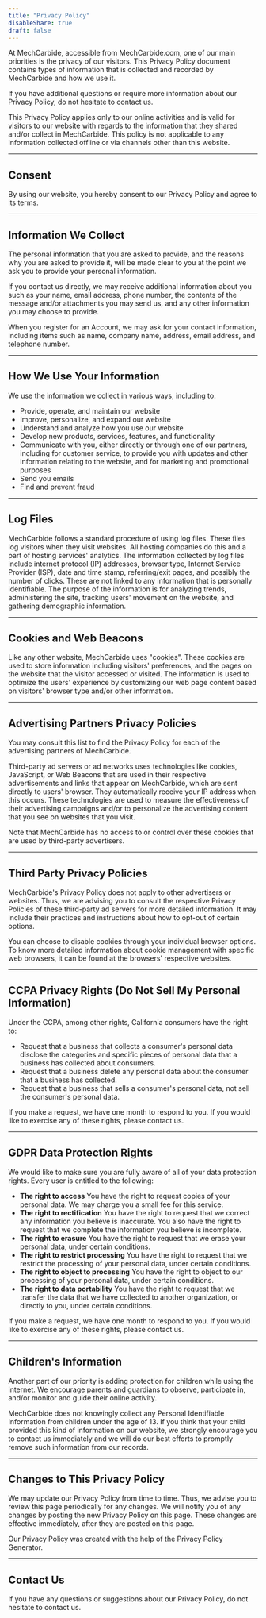 ```yaml
---
title: "Privacy Policy"
disableShare: true
draft: false
---
```

At MechCarbide, accessible from MechCarbide.com, one of our main priorities is the privacy of our visitors. This Privacy Policy document contains types of information that is collected and recorded by MechCarbide and how we use it.

If you have additional questions or require more information about our Privacy Policy, do not hesitate to contact us.

This Privacy Policy applies only to our online activities and is valid for visitors to our website with regards to the information that they shared and/or collect in MechCarbide. This policy is not applicable to any information collected offline or via channels other than this website.

---

## Consent

By using our website, you hereby consent to our Privacy Policy and agree to its terms.

---

## Information We Collect

The personal information that you are asked to provide, and the reasons why you are asked to provide it, will be made clear to you at the point we ask you to provide your personal information.

If you contact us directly, we may receive additional information about you such as your name, email address, phone number, the contents of the message and/or attachments you may send us, and any other information you may choose to provide.

When you register for an Account, we may ask for your contact information, including items such as name, company name, address, email address, and telephone number.

---

## How We Use Your Information

We use the information we collect in various ways, including to:

* Provide, operate, and maintain our website
* Improve, personalize, and expand our website
* Understand and analyze how you use our website
* Develop new products, services, features, and functionality
* Communicate with you, either directly or through one of our partners, including for customer service, to provide you with updates and other information relating to the website, and for marketing and promotional purposes
* Send you emails
* Find and prevent fraud

---

## Log Files

MechCarbide follows a standard procedure of using log files. These files log visitors when they visit websites. All hosting companies do this and a part of hosting services' analytics. The information collected by log files include internet protocol (IP) addresses, browser type, Internet Service Provider (ISP), date and time stamp, referring/exit pages, and possibly the number of clicks. These are not linked to any information that is personally identifiable. The purpose of the information is for analyzing trends, administering the site, tracking users' movement on the website, and gathering demographic information.

---

## Cookies and Web Beacons

Like any other website, MechCarbide uses "cookies". These cookies are used to store information including visitors' preferences, and the pages on the website that the visitor accessed or visited. The information is used to optimize the users' experience by customizing our web page content based on visitors' browser type and/or other information.

---

## Advertising Partners Privacy Policies

You may consult this list to find the Privacy Policy for each of the advertising partners of MechCarbide.

Third-party ad servers or ad networks uses technologies like cookies, JavaScript, or Web Beacons that are used in their respective advertisements and links that appear on MechCarbide, which are sent directly to users' browser. They automatically receive your IP address when this occurs. These technologies are used to measure the effectiveness of their advertising campaigns and/or to personalize the advertising content that you see on websites that you visit.

Note that MechCarbide has no access to or control over these cookies that are used by third-party advertisers.

---

## Third Party Privacy Policies

MechCarbide's Privacy Policy does not apply to other advertisers or websites. Thus, we are advising you to consult the respective Privacy Policies of these third-party ad servers for more detailed information. It may include their practices and instructions about how to opt-out of certain options.

You can choose to disable cookies through your individual browser options. To know more detailed information about cookie management with specific web browsers, it can be found at the browsers' respective websites.

---

## CCPA Privacy Rights (Do Not Sell My Personal Information)

Under the CCPA, among other rights, California consumers have the right to:

* Request that a business that collects a consumer's personal data disclose the categories and specific pieces of personal data that a business has collected about consumers.
* Request that a business delete any personal data about the consumer that a business has collected.
* Request that a business that sells a consumer's personal data, not sell the consumer's personal data.

If you make a request, we have one month to respond to you. If you would like to exercise any of these rights, please contact us.

---

## GDPR Data Protection Rights

We would like to make sure you are fully aware of all of your data protection rights. Every user is entitled to the following:

* **The right to access**  You have the right to request copies of your personal data. We may charge you a small fee for this service.
* **The right to rectification**  You have the right to request that we correct any information you believe is inaccurate. You also have the right to request that we complete the information you believe is incomplete.
* **The right to erasure**  You have the right to request that we erase your personal data, under certain conditions.
* **The right to restrict processing**  You have the right to request that we restrict the processing of your personal data, under certain conditions.
* **The right to object to processing**  You have the right to object to our processing of your personal data, under certain conditions.
* **The right to data portability**  You have the right to request that we transfer the data that we have collected to another organization, or directly to you, under certain conditions.

If you make a request, we have one month to respond to you. If you would like to exercise any of these rights, please contact us.

---

## Children's Information

Another part of our priority is adding protection for children while using the internet. We encourage parents and guardians to observe, participate in, and/or monitor and guide their online activity.

MechCarbide does not knowingly collect any Personal Identifiable Information from children under the age of 13. If you think that your child provided this kind of information on our website, we strongly encourage you to contact us immediately and we will do our best efforts to promptly remove such information from our records.

---

## Changes to This Privacy Policy

We may update our Privacy Policy from time to time. Thus, we advise you to review this page periodically for any changes. We will notify you of any changes by posting the new Privacy Policy on this page. These changes are effective immediately, after they are posted on this page.

Our Privacy Policy was created with the help of the Privacy Policy Generator.

---

## Contact Us

If you have any questions or suggestions about our Privacy Policy, do not hesitate to contact us.
